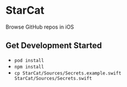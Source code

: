 # StarCat

Browse GitHub repos in iOS

## Get Development Started

* `pod install`
* `npm install`
* `cp StarCat/Sources/Secrets.example.swift StarCat/Sources/Secrets.swift`
